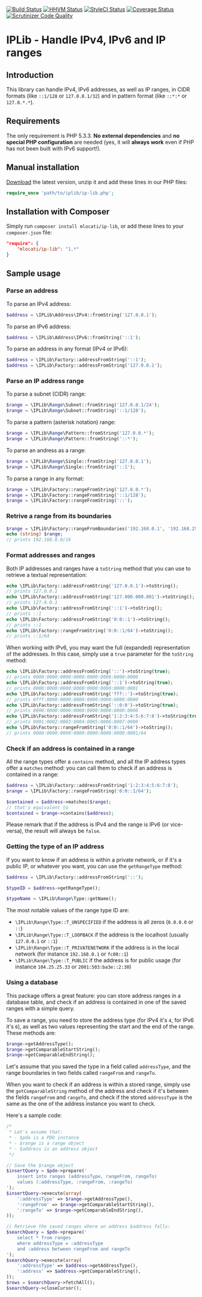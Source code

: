 [![Build Status](https://api.travis-ci.org/mlocati/ip-lib.svg?branch=master)](https://travis-ci.org/mlocati/ip-lib)
[![HHVM Status](http://hhvm.h4cc.de/badge/mlocati/ip-lib.svg?style=flat)](http://hhvm.h4cc.de/package/mlocati/ip-lib)
[![StyleCI Status](https://styleci.io/repos/54139375/shield)](https://styleci.io/repos/54139375)
[![Coverage Status](https://coveralls.io/repos/github/mlocati/ip-lib/badge.svg?branch=master)](https://coveralls.io/github/mlocati/ip-lib?branch=master)
[![Scrutinizer Code Quality](https://scrutinizer-ci.com/g/mlocati/ip-lib/badges/quality-score.png?b=master)](https://scrutinizer-ci.com/g/mlocati/ip-lib/?branch=master)

# IPLib - Handle IPv4, IPv6 and IP ranges


## Introduction

This library can handle IPv4, IPv6 addresses, as well as IP ranges, in CIDR formats (like `::1/128` or `127.0.0.1/32`) and in pattern format (like `::*:*` or `127.0.*.*`).


## Requirements

The only requirement is PHP 5.3.3.
__No external dependencies__ and __no special PHP configuration__ are needed (yes, it will __always work__ even if PHP has not been built with IPv6 support!).


## Manual installation

[Download](https://github.com/mlocati/ip-lib/releases) the latest version, unzip it and add these lines in our PHP files:

```php
require_once 'path/to/iplib/ip-lib.php';
```


## Installation with Composer

Simply run `composer install mlocati/ip-lib`, or add these lines to your `composer.json` file:

```json
"require": {
    "mlocati/ip-lib": "1.*"
}
```


## Sample usage


### Parse an address

To parse an IPv4 address:

```php
$address = \IPLib\Address\IPv4::fromString('127.0.0.1');
```

To parse an IPv6 address:

```php
$address = \IPLib\Address\IPv6::fromString('::1');
```

To parse an address in any format (IPv4 or IPv6):

```php
$address = \IPLib\Factory::addressFromString('::1');
$address = \IPLib\Factory::addressFromString('127.0.0.1');
```


### Parse an IP address range

To parse a subnet (CIDR) range:

```php
$range = \IPLib\Range\Subnet::fromString('127.0.0.1/24');
$range = \IPLib\Range\Subnet::fromString('::1/128');
```

To parse a pattern (asterisk notation) range:

```php
$range = \IPLib\Range\Pattern::fromString('127.0.0.*');
$range = \IPLib\Range\Pattern::fromString('::*');
```

To parse an andress as a range:

```php
$range = \IPLib\Range\Single::fromString('127.0.0.1');
$range = \IPLib\Range\Single::fromString('::1');
```

To parse a range in any format:

```php
$range = \IPLib\Factory::rangeFromString('127.0.0.*');
$range = \IPLib\Factory::rangeFromString('::1/128');
$range = \IPLib\Factory::rangeFromString('::');
```


### Retrive a range from its boundaries

```php
$range = \IPLib\Factory::rangeFromBoundaries('192.168.0.1', '192.168.255.255');
echo (string) $range;
// prints 192.168.0.0/16
```


### Format addresses and ranges

Both IP addresses and ranges have a `toString` method that you can use to retrieve a textual representation:
 
```php
echo \IPLib\Factory::addressFromString('127.0.0.1')->toString();
// prints 127.0.0.1
echo \IPLib\Factory::addressFromString('127.000.000.001')->toString();
// prints 127.0.0.1
echo \IPLib\Factory::addressFromString('::1')->toString();
// prints ::1
echo \IPLib\Factory::addressFromString('0:0::1')->toString();
// prints ::1
echo \IPLib\Factory::rangeFromString('0:0::1/64')->toString();
// prints ::1/64
```

When working with IPv6, you may want the full (expanded) representation of the addresses. In this case, simply use a `true` parameter for the `toString` method:

```php
echo \IPLib\Factory::addressFromString('::')->toString(true);
// prints 0000:0000:0000:0000:0000:0000:0000:0000
echo \IPLib\Factory::addressFromString('::1')->toString(true);
// prints 0000:0000:0000:0000:0000:0000:0000:0001
echo \IPLib\Factory::addressFromString('fff::')->toString(true);
// prints 0fff:0000:0000:0000:0000:0000:0000:0000
echo \IPLib\Factory::addressFromString('::0:0')->toString(true);
// prints 0000:0000:0000:0000:0000:0000:0000:0000
echo \IPLib\Factory::addressFromString('1:2:3:4:5:6:7:8')->toString(true);
// prints 0001:0002:0003:0004:0005:0006:0007:0008
echo \IPLib\Factory::rangeFromString('0:0::1/64')->toString();
// prints 0000:0000:0000:0000:0000:0000:0000:0001/64
```


### Check if an address is contained in a range

All the range types offer a `contains` method, and all the IP address types offer a `matches` method: you can call them to check if an address is contained in a range:

```php
$address = \IPLib\Factory::addressFromString('1:2:3:4:5:6:7:8');
$range = \IPLib\Factory::rangeFromString('0:0::1/64');

$contained = $address->matches($range);
// that's equivalent to
$contained = $range->contains($address);
```

Please remark that if the address is IPv4 and the range is IPv6 (or vice-versa), the result will always be `false`.


### Getting the type of an IP address

If you want to know if an address is within a private network, or if it's a public IP, or whatever you want, you can use the `getRangeType` method:

```php
$address = \IPLib\Factory::addressFromString('::');

$typeID = $address->getRangeType();

$typeName = \IPLib\Range\Type::getName();
```

The most notable values of the range type ID are:
-  `\IPLib\Range\Type::T_UNSPECIFIED` if the address is all zeros (`0.0.0.0` or `::`)
-  `\IPLib\Range\Type::T_LOOPBACK` if the address is the localhost (usually `127.0.0.1` or `::1`)
-  `\IPLib\Range\Type::T_PRIVATENETWORK` if the address is in the local network (for instance `192.168.0.1` or `fc00::1`)
-  `\IPLib\Range\Type::T_PUBLIC` if the address is for public usage (for instance `104.25.25.33` or `2001:503:ba3e::2:30`)

 
### Using a database

This package offers a great feature: you can store address ranges in a database table, and check if an address is contained in one of the saved ranges with a simple query.

To save a range, you need to store the address type (for IPv4 it's `4`, for IPv6 it's `6`), as well as two values representing the start and the end of the range.
These methods are:
```php
$range->getAddressType();
$range->getComparableStartString();
$range->getComparableEndString();
```

Let's assume that you saved the type in a field called `addressType`, and the range boundaries in two fields called `rangeFrom` and `rangeTo`.

When you want to check if an address is within a stored range, simply use the `getComparableString` method of the address and check if it's between the fields `rangeFrom` and `rangeTo`, and check if the stored `addressType` is the same as the one of the address instance you want to check.

Here's a sample code:

```php
/*
 * Let's assume that:
 * - $pdo is a PDO instance
 * - $range is a range object
 * - $address is an address object
 */

// Save the $range object
$insertQuery = $pdo->prepare('
    insert into ranges (addressType, rangeFrom, rangeTo)
    values (:addressType, :rangeFrom, :rangeTo)
');
$insertQuery->execute(array(
    ':addressType' => $range->getAddressType(),
    ':rangeFrom' => $range->getComparableStartString(),
    ':rangeTo' => $range->getComparableEndString(),
));

// Retrieve the saved ranges where an address $address falls:
$searchQuery = $pdo->prepare('
    select * from ranges
    where addressType = :addressType
    and :address between rangeFrom and rangeTo
');
$searchQuery->execute(array(
    ':addressType' => $address->getAddressType(),
    ':address' => $address->getComparableString(),
));
$rows = $searchQuery->fetchAll();
$searchQuery->closeCursor();
```
